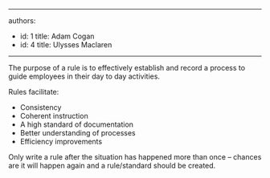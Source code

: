 

---
authors:
  - id: 1
    title: Adam Cogan
  - id: 4
    title: Ulysses Maclaren
---




<span class='intro'> 
  <p>The purpose of a rule is to effectively establish and record a process to guide employees in their day to day activities. </p>
 </span>


  <p>Rules facilitate&#58;</p>
<ul>
    <li>Consistency</li>
    <li>Coherent instruction</li>
    <li>A&#160;high standard of documentation</li>
    <li>Better understanding of processes</li>
    <li>Efficiency improvements</li>
</ul>
<p>Only write a rule after the situation has happened more than once – chances are it will happen again and a rule/standard should be created.</p>



